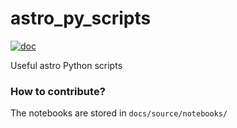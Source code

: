 # astro_py_scripts

[![doc](https://readthedocs.org/projects/astro-py-scripts/badge/?version=latest)](https://astro-py-scripts.readthedocs.io/en/latest/?badge=latest)

Useful astro Python scripts

### How to contribute?

The notebooks are stored in `docs/source/notebooks/`
